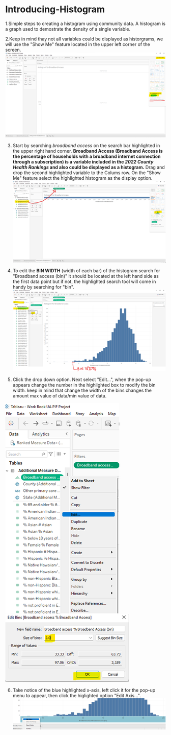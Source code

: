 # Introducing-Histogram
1.Simple steps to creating a histogram using community data. A histogram is a graph used to demostrate the density of a single variable.

2.Keep in mind thay not all variables could be displayed as historgrams, we will use the "Show Me" feature located in the upper left corner of the screen.
![Show Me](https://github.com/yassminarlen/Introducing-Histogram/blob/main/Show%20me%20Feature.png?raw=true)  

3. Start by searching *broadband access* on the search bar highlighted in the upper right hand corner. **Broadband Access (Broadband Access is the percentage of households with a broadband internet connection through a subscription) is a variable included in the *2022 County Health Rankings* and also could be displayed as a histogram.** 
Drag and drop the second highlighted variable to the Colums row. On the "Show Me" feature select the highlighted histogram as the display option. 
![Selecting Histogram](https://github.com/yassminarlen/Introducing-Histogram/blob/main/Selecting%20Histogram.png?raw=true) 

4. To edit the **BIN WIDTH** (width of each bar) of the histogram search for "Broadband access (bin)" it should be located at the left hand side as the first data point but if not, the highlighted  search tool will come in handy by searching for "bin". 
![bin width](https://github.com/yassminarlen/Introducing-Histogram/blob/main/Bin%20Wid.png?raw=true) 

5. Click the drop down option. Next select "Edit...", when the pop-up appears change the number in the highlighted box to modify the bin width. keep in mind that change the width of the bins changes the amount max value of data/min value of data.

![drop down menu](https://github.com/yassminarlen/Introducing-Histogram/blob/main/image%20(1).png?raw=true) ![pop-up](https://github.com/yassminarlen/Introducing-Histogram/blob/main/bin%20box.png?raw=true)

6. Take notice of the blue highlighted x-axis, left click it for the pop-up menu to appear, then click the higlighted option "Edit Axis...".
![Edit Axis](https://github.com/yassminarlen/Introducing-Histogram/blob/main/x-axis.png?raw=true)

